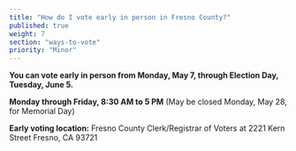 ```yaml
---
title: "How do I vote early in person in Fresno County?"
published: true
weight: 7
section: "ways-to-vote"
priority: "Minor"
---
```

**You can vote early in person from Monday, May 7, through Election Day, Tuesday, June 5.**  

**Monday through Friday, 8:30 AM to 5 PM** (May be closed Monday, May 28, for Memorial Day)    

**Early voting location:** Fresno County Clerk/Registrar of Voters at 2221 Kern Street Fresno, CA 93721   
